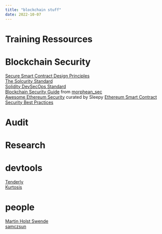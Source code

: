 ```yaml
---
title: "blockchain stuff"
date: 2022-10-07
--- 
```

# Training Ressources

# Blockchain Security 
[Secure Smart Contract Design Principles](https://github.com/0xsomnus/secure-smart-contract-design-principles)  
[The Solcurity Standard](https://github.com/transmissions11/solcurity)  
[Solidity DevSecOps Standard](https://github.com/0xsomnus/Solidity-DevSecOps-Standard)  
[Blockchain Security Guide](https://wufflz.notion.site/Blockchain-security-guide-b26aec3d920e414d8a354618d3e36eb4#6c016413df6e40fda812518b7c8b6e37) from [morphean_sec](https://twitter.com/morphean_sec)  
[Awesome Ethereum Security](https://github.com/0xsomnus/awesome-ethereum-security)  curated by Sleepy
[Ethereum Smart Contract Security Best Practices](https://consensys.github.io/smart-contract-best-practices/)  

# Audit

# Research

# devtools
[Tenderly](https://tenderly.co/)  
[Kurtosis](https://www.kurtosis.com/)  

# people
[Martin Holst Swende](https://swende.se/)  
[samczsun](https://twitter.com/samczsun)  
